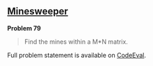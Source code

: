 [Minesweeper][ce]
-----------------

**Problem 79**

> Find the mines within a M*N matrix.

Full problem statement is available on [CodeEval][ce].

[ce]: https://www.codeeval.com/browse/79/
      "View problem statement on CodeEval"
